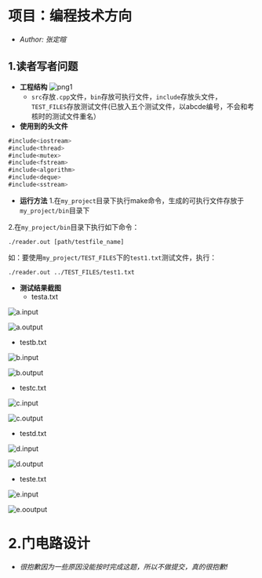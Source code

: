 # 项目：编程技术方向
- *Author: 张定暄*
##  1.读者写者问题
- **工程结构**
![png1](https://github.com/sysu-zdx/tutorial_2019/blob/张定暄/tasks/project/my_project/pic/1.png)
  - `src`存放`.cpp`文件，`bin`存放可执行文件，`include`存放头文件，`TEST_FILES`存放测试文件(已放入五个测试文件，以abcde编号，不会和考核时的测试文件重名）
- **使用到的头文件**
```javascript
#include<iostream>
#include<thread>
#include<mutex>
#include<fstream>
#include<algorithm>
#include<deque>
#include<sstream>
```
- **运行方法**
1.在`my_project`目录下执行make命令，生成的可执行文件存放于`my_project/bin`目录下

2.在`my_project/bin`目录下执行如下命令：

``` 
./reader.out [path/testfile_name]
```
如：要使用`my_project/TEST_FILES`下的`test1.txt`测试文件，执行：
```
./reader.out ../TEST_FILES/test1.txt
```
- **测试结果截图**
  - testa.txt

![a.input](https://github.com/sysu-zdx/tutorial_2019/blob/张定暄/tasks/project/my_project/pic/4.png)

![a.output](https://github.com/sysu-zdx/tutorial_2019/blob/张定暄/tasks/project/my_project/pic/3.png)

  - testb.txt

![b.input](https://github.com/sysu-zdx/tutorial_2019/blob/张定暄/tasks/project/my_project/pic/5.png)

![b.output](https://github.com/sysu-zdx/tutorial_2019/blob/张定暄/tasks/project/my_project/pic/6.png)

  - testc.txt

![c.input](https://github.com/sysu-zdx/tutorial_2019/blob/张定暄/tasks/project/my_project/pic/7.png)

![c.output](https://github.com/sysu-zdx/tutorial_2019/blob/张定暄/tasks/project/my_project/pic/8.png)

  - testd.txt

![d.input](https://github.com/sysu-zdx/tutorial_2019/blob/张定暄/tasks/project/my_project/pic/9.png)

![d.output](https://github.com/sysu-zdx/tutorial_2019/blob/张定暄/tasks/project/my_project/pic/10.png)

- teste.txt

![e.input](https://github.com/sysu-zdx/tutorial_2019/blob/张定暄/tasks/project/my_project/pic/11.png)

![e.ooutput](https://github.com/sysu-zdx/tutorial_2019/blob/张定暄/tasks/project/my_project/pic/12.png)

# 2.门电路设计
- *很抱歉因为一些原因没能按时完成这题，所以不做提交，真的很抱歉!*
		
